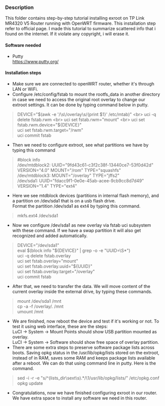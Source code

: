 ### Description
This folder contains step-by-step tutorial installing exroot on TP Link MR4320 V5 Router running with OpenWRT firmware. This installation step refer to official page. I made this tutorial to summarize scattered info that i found on the internet. If it violate any copyright, i will erase it.

#### Software needed
* Putty <br>
https://www.putty.org/

#### Installation steps
* Make sure we are connected to openWRT router, whether it's through LAN or WiFi.
* Configure /etc/config/fstab to mount the rootfs_data in another directory in case we need to access the original root overlay to change our extroot settings. It can be done by typing command below in putty.
>DEVICE="$(awk -e '/\s\/overlay\s/{print $1}' /etc/mtab)" <br>
>uci -q delete fstab.rwm <br>
>uci set fstab.rwm="mount" <br>
>uci set fstab.rwm.device="${DEVICE}" <br>
>uci set fstab.rwm.target="/rwm" <br>
>uci commit fstab <br>
* Then we need to configure extroot, see what partitions we have by typing this command <br>
> #block info <br>
/dev/mtdblock2: UUID="9fd43c61-c3f2c38f-13440ce7-53f0d42d" VERSION="4.0" MOUNT="/rom" TYPE="squashfs" <br>
/dev/mtdblock3: MOUNT="/overlay" TYPE="jffs2" <br>
/dev/sda1: UUID="fdacc9f1-0e0e-45ab-acee-9cb9cc8d7d49" VERSION="1.4" TYPE="ext4" <br>
* Here we see mtdblock devices (partitions in internal flash memory), and a partition on /dev/sda1 that is on a usb flash drive.<br>
Format the partition /dev/sda1 as ext4 by typing this command. <br>
> mkfs.ext4 /dev/sda1
* Now we configure /dev/sda1 as new overlay via fstab uci subsystem with these command. If we have a swap partition it will also get recognized and added automatically.<br>
> DEVICE="/dev/sda1" <br>
eval $(block info "${DEVICE}" | grep -o -e "UUID=\S*") <br>
uci -q delete fstab.overlay <br>
uci set fstab.overlay="mount" <br>
uci set fstab.overlay.uuid="${UUID}" <br>
uci set fstab.overlay.target="/overlay" <br>
uci commit fstab <br>
* After that, we need to transfer the data. We will move content of the current overlay inside the external drive, by typing these commands.
> mount /dev/sda1 /mnt <br>
cp -a -f /overlay/. /mnt <br>
umount /mnt <br>
* We are finished, now reboot the device and test if it's working or not. To test it using web interface, these are the steps: <br>
LuCI → System → Mount Points should show USB partition mounted as overlay. <br>
LuCI → System → Software should show free space of overlay partition. <br>
* There are some extra steps to preserve software package lists across boots. Saving opkg status in the /usr/lib/opkg/lists stored on the extroot, instead of in RAM, saves some RAM and keeps package lists available after a reboot. We can do that using command line in putty. Here is the command.
>sed -i -r -e "s/^(lists_dir\sext\s).*/\1\/usr\/lib\/opkg\/lists/" /etc/opkg.conf <br>
opkg update <br>
* Congratulations, now we have finished configuring exroot in our router. We have extra space to install any software we need in this router.